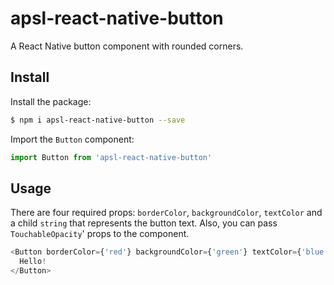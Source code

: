 # apsl-react-native-button

A React Native button component with rounded corners.

## Install

Install the package:

```bash
$ npm i apsl-react-native-button --save
```

Import the ``Button`` component:

```javascript
import Button from 'apsl-react-native-button'
```

## Usage

There are four required props: ``borderColor``, ``backgroundColor``, ``textColor`` and a child ``string`` that represents the button text. Also, you can pass ``TouchableOpacity``' props to the component.

```javascript
<Button borderColor={'red'} backgroundColor={'green'} textColor={'blue'}>
  Hello!
</Button>
```
